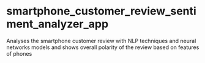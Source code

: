 # smartphone_customer_review_sentiment_analyzer_app
Analyses the smartphone customer review with NLP techniques and neural networks models and shows overall polarity of the review based on features of phones
